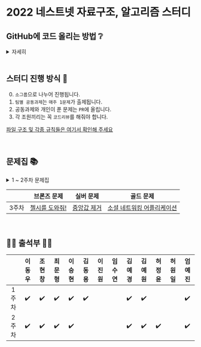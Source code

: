 # 2022 네스트넷 자료구조, 알고리즘 스터디

## GitHub에 코드 올리는 방법 ❔

<details><summary>자세히</summary>

### 0. 초기 환경 설정

1. #### 맨 처음, 이 repository를 `fork` 한다.

   <p align="center">
    <img src="https://user-images.githubusercontent.com/74577714/162030249-6f63fc17-7886-453c-b2e2-a9f1a5256646.png" style="zoom:50%;"/>
   </p>

2. #### `fork` 받은 저장소를 자신의 컴퓨터에 clone 받은 뒤 자신의 이름으로 된 폴더를 생성한다.

   앞으로 올리는 모든 파일들은 `자신의 이름`으로 된 폴더 안에 올려야 한다

   <p align="center">
    <img src="https://user-images.githubusercontent.com/74577714/162030843-41e1056b-a4b5-486c-91fc-8d466cc750c4.png" style="zoom:50%;"/>
   </p>

   ```bash
   $ git clone [fork한 자신의 repository 주소]
   $ cd 2022-algorithm-study

   $ mkdir -p [자신의 이름]
   ```

   **주의**: IDE로 폴더를 열때 `자신의이름` 폴더를 열어야 `.ide` 같은 에디터 설정 파일들이 엉뚱한데 추가되지 않는다

3. #### upstream 주소 추가

   ```bash
   $ git remote add upstream https://github.com/CBNU-Nnet/2022-algorithm-study.git
   $ git remote -v
   ```
<br>

### 1. 저장소 최신으로 업데이트

커밋 내역을 깔끔하게 하기 위해서 `-r` 옵션 사용

```bash
$ git pull -r upstream main
```

<br>

### 2. 문제별로 커밋 생성

* 문제별 고민 시간은 최대 1시간을 넘기지 않는 것이 좋다.

* 코드 리뷰를 진행하므로 최대한 가독성이 좋게 작성하려고 노력해보기

* 커밋하는 방법

  ```bash
  $ git add .
  $ git status
  $ git commit -m "[1주차] : 최문형 - 1998 토마토 Gold5 (#10)"
  $ git push origin main
  ```

* #### 커밋 메시지 생성 규칙

  [{주차}] : {이름} - {문제번호 문제이름 티어} (#문제집issue번호)

  ex) `[1주차] : 최문형 - 1998 토마토 Gold5 (#10)`

  > 커밋 메시지에 issue 번호를 포함시키면, 추후에 issue에 해당 커밋들을 모아서 확인할 수 있다.

* #### 문제집 `issue` 번호

  GitHub `issue` 탭에서 확인할 수 있다.

<br>

### 3. 해당 문제집의 문제들을 다 풀고나면 PR 생성

`fork` 해 온 저장소로 이동해서 Pull Request를 생성한다.

* #### 제목

  [{주차}] {이름} (#문제집issue번호)

  ex) `[1주차] 최문형 (#10)`

* #### 내용

  풀이 간단하게 설명, 문제풀면서 어려웠던 점, 소요시간 등 적어두기

- 주차별 과제의 경우 reviewer 모두 지정하기

<br>

### 4. 코드리뷰 후 merge

* 코드 리뷰 내용은 자유롭게 작성하기
  - 코드에 대해서 궁금한 점 질문
  - 코드에 대한 칭찬
  - 코드 개선 아이디어 건의 (성능, 클린코드 등)
  - 등등 ..
* 코드 리뷰가 끝난 뒤 필요에 따라 추가로 리팩토링하고 커밋 (커밋 형식은 자유)

</details><br>

## 스터디 진행 방식 🎲

0. `소그룹`으로 나누어 진행됩니다.
1. `팀별 공동과제`는 `매주 1문제`가 출제됩니다.
2. 공동과제와 개인이 푼 문제는 `PR`에 올립니다.
3. 각 조원끼리는 꼭 `코드리뷰`를 해줘야 합니다.

[파일 구조 및 각종 규칙들은 여기서 확인해 주세요](https://github.com/CBNU-Nnet/2022-algorithm-study/issues/1/#issues)

<br>

## 문제집 📚

<details>
   <summary>1 ~ 2주차 문제집</summary>
   <br>
<table>
  <thread>
    <tr>
      <td>주차 / 그룹</td>
      <td>해바라기반</td>
      <td>슬기로운반</td>
      <td>지혤로운반</td>
      <td>장미반</td>
    </tr>
  </thread>
  <tbody>
    <tr>
      <td>1주차</td>
      <td><a href="https://www.acmicpc.net/problem/1541">잃어버린 괄호</a></td>
      <td colspan="3"><a href="https://www.acmicpc.net/problem/10869">사칙연산</a></td>
    </tr>
    <tr>
       <td>2주차</td>
       <td><a href="https://www.acmicpc.net/problem/1283">단축키 지정</a></td>
       <td colspan="3"><a href="https://www.acmicpc.net/problem/1267">핸드폰 요금</a></td>
    </tr>
  </tbody>
</table>
<hr>
</details>

||브론즈 문제|실버 문제|골드 문제|
|:--:|:-:|:-:|:-:|
|3주차|[첼시를 도와줘!](https://www.acmicpc.net/problem/11098)|[중앙값 제거](https://www.acmicpc.net/problem/23758)|[소셜 네트워킹 어플리케이션](https://www.acmicpc.net/problem/7511)
<br>

## 🙋‍♂️ 출석부 🙋‍♀️

||이동우|조현창|최문형|이승현|김동용|이진원|임수연|김예경|김예원|허정윤|허원일|엄예진|
|:--:|:--:|:--:|:--:|:--:|:--:|:--:|:--:|:--:|:--:|:--:|:--:|:--:|
|1주차|✔️|✔️|✔️|✔️|✔️|||✔️|✔️|||✔️|
|2주차|✔️|✔️|✔️|✔️||||✔️|✔️|✔️||✔️|
